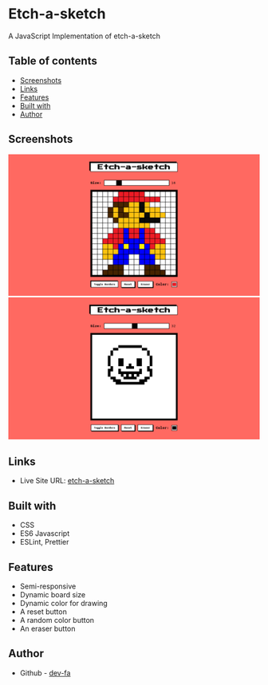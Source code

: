 # Etch-a-sketch

A JavaScript Implementation of etch-a-sketch

## Table of contents

- [Screenshots](#screenshots)
- [Links](#links)
- [Features](#features)
- [Built with](#built-with)
- [Author](#author)

## Screenshots

![Desktop View Light](./desktop-preview-borders.png 'Desktop Borders')
![Desktop View Dark](./desktop-preview-noborders.png 'Desktop No Borders')

## Links

- Live Site URL: [etch-a-sketch](https://dev-fa.github.io/etch-a-sketch/)

## Built with

- CSS
- ES6 Javascript
- ESLint, Prettier

## Features

- Semi-responsive
- Dynamic board size
- Dynamic color for drawing
- A reset button
- A random color button
- An eraser button

## Author

- Github - [dev-fa](https://github.com/dev-fa)
